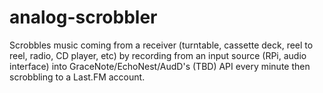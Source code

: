 # analog-scrobbler
Scrobbles music coming from a receiver (turntable, cassette deck, reel to reel, radio, CD player, etc) by recording from an input source (RPi, audio interface) into GraceNote/EchoNest/AudD's (TBD) API every minute then scrobbling to a Last.FM account.
